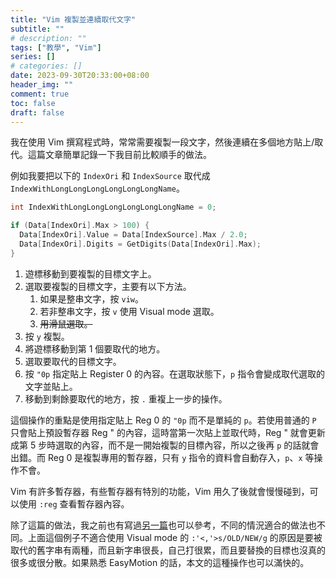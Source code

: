 ```yaml
---
title: "Vim 複製並連續取代文字"
subtitle: ""
# description: ""
tags: ["教學", "Vim"]
series: []
# categories: []
date: 2023-09-30T20:33:00+08:00
header_img: ""
comment: true
toc: false
draft: false
---
```


我在使用 Vim 撰寫程式時，常常需要複製一段文字，然後連續在多個地方貼上/取代。這篇文章簡單記錄一下我目前比較順手的做法。

例如我要把以下的 `IndexOri` 和 `IndexSource` 取代成 `IndexWithLongLongLongLongLongLongName`。
```c
int IndexWithLongLongLongLongLongLongName = 0;

if (Data[IndexOri].Max > 100) {
  Data[IndexOri].Value = Data[IndexSource].Max / 2.0;
  Data[IndexOri].Digits = GetDigits(Data[IndexOri].Max);
}
```

1. 遊標移動到要複製的目標文字上。
1. 選取要複製的目標文字，主要有以下方法。
    1. 如果是整串文字，按 `viw`。
    1. 若非整串文字，按 `v` 使用 Visual mode 選取。
    1. ~~用滑鼠選取。~~
1. 按 `y` 複製。
1. 將遊標移動到第 1 個要取代的地方。
1. 選取要取代的目標文字。
1. 按 `"0p` 指定貼上 Register 0 的內容。在選取狀態下，`p` 指令會變成取代選取的文字並貼上。
1. 移動到剩餘要取代的地方，按 `.` 重複上一步的操作。

這個操作的重點是使用指定貼上 Reg 0 的 `"0p` 而不是單純的 `p`。若使用普通的 `P` 只會貼上預設暫存器 Reg " 的內容，這時當第一次貼上並取代時，Reg " 就會更新成第 5 步時選取的內容，而不是一開始複製的目標內容，所以之後再 `p` 的話就會出錯。而 Reg 0 是複製專用的暫存器，只有 `y` 指令的資料會自動存入，`p`、`x` 等操作不會。

Vim 有許多暫存器，有些暫存器有特別的功能，Vim 用久了後就會慢慢碰到，可以使用 `:reg` 查看暫存器內容。

除了這篇的做法，我之前也有寫過[另一篇](/posts/vim-search-replace/)也可以參考，不同的情況適合的做法也不同。上面這個例子不適合使用 Visual mode 的 `:'<,'>s/OLD/NEW/g` 的原因是要被取代的舊字串有兩種，而且新字串很長，自己打很累，而且要替換的目標也沒真的很多或很分散。如果熟悉 EasyMotion 的話，本文的這種操作也可以滿快的。

